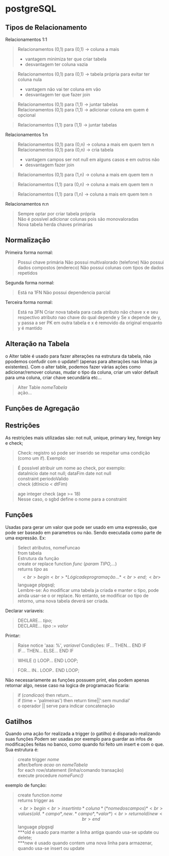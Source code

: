 # postgreSQL

## Tipos de Relacionamento

Relacionamentos 1:1
> Relacionamentos (0,1) para (0,1) -> coluna a mais
> - vantagem minimiza ter que criar tabela
> - desvantagem ter coluna vazia<br>

> Relacionamentos (0,1) para (0,1) -> tabela própria para evitar ter coluna nula
> - vantagem não vai ter coluna em vão
> - desvantagem ter que fazer join<br>

> Relacionamentos (0,1) para (1,1) -> juntar tabelas<br>
> Relacionamentos (0,1) para (1,1) -> adicionar coluna em quem é opcional

> Relacionamentos (1,1) para (1,1) -> juntar tabelas

Relacionamentos 1:n
> Relacionamentos (0,1) para (0,n) -> coluna a mais em quem tem n<br>
> Relacionamentos (0,1) para (0,n) -> cria tabela
> - vantagem campos ser not null em alguns casos e em outros não
> - desvantagem fazer join

> Relacionamentos (0,1) para (1,n) -> coluna a mais em quem tem n

> Relacionamentos (1,1) para (0,n) -> coluna a mais em quem tem n

> Relacionamentos (1,1) para (1,n) -> coluna a mais em quem tem n

Relacionamentos n:n
> Sempre optar por criar tabela própria <br/>
> Não é possível adicionar colunas pois são monovaloradas <br/>
> Nova tabela herda chaves primárias

## Normalização
Primeira forma normal:
> Possui chave primária
> Não possui multivalorado (telefone)
> Não possui dados compostos (endereco)
> Não possui colunas com tipos de dados repetidos

Segunda forma normal:
> Está na 1FN
> Não possui dependencia parcial

Terceira forma normal:
> Está na 3FN
> Criar nova tabela para cada atributo não chave x e seu respectivo atributo nao chave do qual depende y
> Se x depende de y, y passa a ser PK em outra tabela e x é removido da original enquanto y é mantido

## Alteração na Tabela
o Alter table é usado para fazer alterações na estrutura da tabela, não ppodemos confudir com o update!! (apenas para alterações nas linhas ja existentes). Com o alter table, podemos fazer várias ações como adicionar/remover colunas, mudar o tipo da coluna, criar um valor default para uma coluna, criar chave secundária etc...
> Alter Table *nomeTabela*<br>
> ação...

## Funções de Agregação

## Restrições
As restrições mais utilizadas são: not null, unique, primary key, foreign key e check;
> Check: registro só pode ser inserido se respeitar uma condição (como um if). Exemplo: <br>

> É possível atribuir um nome ao check, por exemplo:<br>
> dataInicio date not null; dataFim date not null<br>
> constraint periodoValido<br>
> check (dtInicio < dtFim)<br>

> age integer check (age >= 18)<br>
> Nesse caso, o sgbd define o nome para a constraint

## Funções
Usadas para gerar um valor que pode ser usado em uma expressão, que pode ser baseado em parametros ou não. Sendo executada como parte de uma expressão. Ex:
> Select atributos, nomeFuncao<br>
> from tabela<br>
Estrutura da função <br>
> create or replace function *func* (*param TIPO,...*) <br>
> returns *tipo* as $$ <br>
> begin<br>
> *Lógica de programação…*<br>
> end;<br>
> $$ language plpgsql;<br>
Lembre-se: Ao modificar uma tabela ja criada e manter o tipo, pode ainda usar-se o or replace. No entanto, se modificar oo tipo de retorno, uma nova tabela deverá ser criada.

Declarar variaveis:
> DECLARE... *tipo*;<br>
> DECLARE... *tipo* := *valor*

Printar:
> Raise notice 'aaa: %', *variavel*
Condições:
> IF... THEN... END IF<br>
> IF... THEN... ELSE... END IF

>WHILE () LOOP... END LOOP;

>FOR... IN.. LOOP.. END LOOP;

Não necessariamente as funções possuem print, elas podem apenas retornar algo,  nesse caso na logica de programacao ficaria:
> if (*condicao*) then return...<br>
> if (time = 'palmeiras') then return time||':sem mundial'<br>
> o operador || serve para indicar concatenação

## Gatilhos
Quando uma ação for realizada a trigger (o gatilho) é disparado realizando suas funções
Podem ser usadas por exemplo para guardar as infos de modificações feitas no banco, como quando foi feito um insert e com o que. 
Sua estrutura é:
> create trigger *nome*<br>
> after/before *acao* on *nomeTabela*<br>
> for each row/statement (linha/comando transação)<br>
> execute procedure *nomeFunc()*<br>

exemplo de função:
> create function *nome* <br>
> returns trigger as $$ <br>
> begin <br>
> insert into *coluna*(*nome dos campos)*<br>
> values(old.*campo*,new.*campo*, *valor*)<br>
> return old/new<br>
> end $$ language plpgsql<br>
> ***old é usado para manter a linha antiga quando usa-se update ou delete;<br>
> ***new é usado quando contem uma nova linha para armazenar, quando usa-se insert ou update
